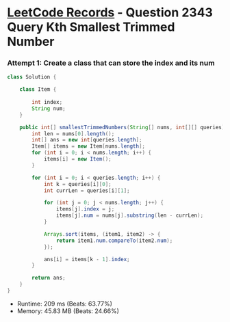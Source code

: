# [LeetCode Records](../../README.md) - Question 2343 Query Kth Smallest Trimmed Number

### Attempt 1: Create a class that can store the index and its num
```java
class Solution {

    class Item {
        
        int index;
        String num;
    }

    public int[] smallestTrimmedNumbers(String[] nums, int[][] queries) {
        int len = nums[0].length();
        int[] ans = new int[queries.length];
        Item[] items = new Item[nums.length];
        for (int i = 0; i < nums.length; i++) {
            items[i] = new Item();
        }

        for (int i = 0; i < queries.length; i++) {
            int k = queries[i][0];
            int currLen = queries[i][1];

            for (int j = 0; j < nums.length; j++) {
                items[j].index = j;
                items[j].num = nums[j].substring(len - currLen);
            }

            Arrays.sort(items, (item1, item2) -> {
                return item1.num.compareTo(item2.num);
            });

            ans[i] = items[k - 1].index;
        }

        return ans;
    }
}
```
- Runtime: 209 ms (Beats: 63.77%)
- Memory: 45.83 MB (Beats: 24.66%)

<br>
